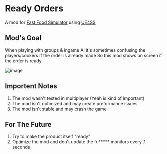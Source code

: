 # Ready Orders

A mod for [Fast Food Simulator](https://store.steampowered.com/app/2916430/Fast_Food_Simulator/) using [UE4SS](https://github.com/UE4SS-RE/RE-UE4SS)

## Mod's Goal

When playing with groups & ingame AI it's sometimes confusing the players/cookers if the order is already made
So this mod shows on screen if the order is ready.

![image](https://github.com/user-attachments/assets/fc74ec08-ae04-4ed7-bc08-119f2a35fd16)

## Importent Notes

1. The mod wasn't tested in multiplayer (Yeah is kind of important)
2. The mod isn't optimized and may create preformance issues
3. The mod isn't stable and may crash the game

## For The Future

1. Try to make the product itself "ready"
2. Optimize the mod and don't update the fu***** monitors every .1 seconds
